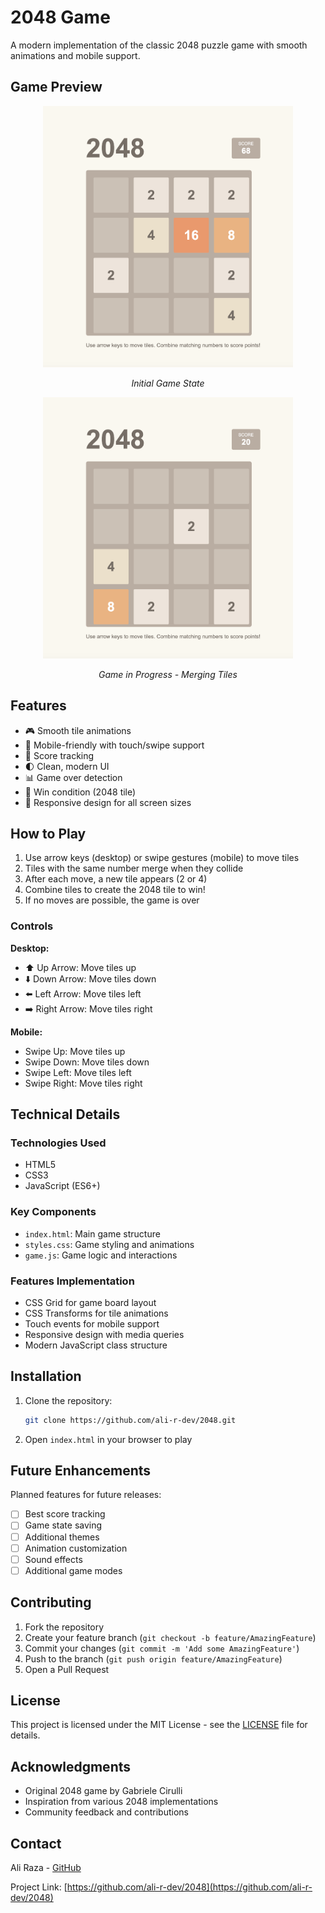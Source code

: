 # 2048 Game

A modern implementation of the classic 2048 puzzle game with smooth animations and mobile support.

## Game Preview

<div align="center">
  <img src="screenshots/gameplay.png" alt="2048 Game Initial State" width="400"/>
  <p><em>Initial Game State</em></p>
  
  <img src="screenshots/gameplay1.png" alt="2048 Game Progress" width="400"/>
  <p><em>Game in Progress - Merging Tiles</em></p>
</div>

## Features

- 🎮 Smooth tile animations
- 📱 Mobile-friendly with touch/swipe support
- 🎯 Score tracking
- 🌓 Clean, modern UI
- 📊 Game over detection
- 🎲 Win condition (2048 tile)
- 📱 Responsive design for all screen sizes

## How to Play

1. Use arrow keys (desktop) or swipe gestures (mobile) to move tiles
2. Tiles with the same number merge when they collide
3. After each move, a new tile appears (2 or 4)
4. Combine tiles to create the 2048 tile to win!
5. If no moves are possible, the game is over

### Controls

**Desktop:**
- ⬆️ Up Arrow: Move tiles up
- ⬇️ Down Arrow: Move tiles down
- ⬅️ Left Arrow: Move tiles left
- ➡️ Right Arrow: Move tiles right

**Mobile:**
- Swipe Up: Move tiles up
- Swipe Down: Move tiles down
- Swipe Left: Move tiles left
- Swipe Right: Move tiles right

## Technical Details

### Technologies Used

- HTML5
- CSS3
- JavaScript (ES6+)

### Key Components

- `index.html`: Main game structure
- `styles.css`: Game styling and animations
- `game.js`: Game logic and interactions

### Features Implementation

- CSS Grid for game board layout
- CSS Transforms for tile animations
- Touch events for mobile support
- Responsive design with media queries
- Modern JavaScript class structure

## Installation

1. Clone the repository:
   ```bash
   git clone https://github.com/ali-r-dev/2048.git
   ```

2. Open `index.html` in your browser to play

## Future Enhancements

Planned features for future releases:

- [ ] Best score tracking
- [ ] Game state saving
- [ ] Additional themes
- [ ] Animation customization
- [ ] Sound effects
- [ ] Additional game modes

## Contributing

1. Fork the repository
2. Create your feature branch (`git checkout -b feature/AmazingFeature`)
3. Commit your changes (`git commit -m 'Add some AmazingFeature'`)
4. Push to the branch (`git push origin feature/AmazingFeature`)
5. Open a Pull Request

## License

This project is licensed under the MIT License - see the [LICENSE](LICENSE) file for details.

## Acknowledgments

- Original 2048 game by Gabriele Cirulli
- Inspiration from various 2048 implementations
- Community feedback and contributions

## Contact

Ali Raza - [GitHub](https://github.com/ali-r-dev)

Project Link: [https://github.com/ali-r-dev/2048](https://github.com/ali-r-dev/2048)
